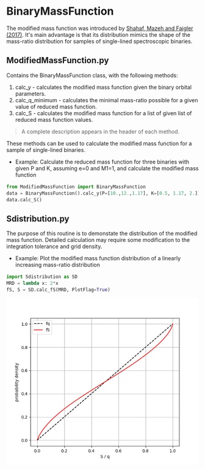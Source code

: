 # BinaryMassFunction
The modified mass function was introduced by [Shahaf, Mazeh and Faigler (2017)](https://ui.adsabs.harvard.edu/abs/2017MNRAS.472.4497S/abstract). It's main advantage 
is that its distribution mimics the shape of the mass-ratio distribution for samples of single-lined spectroscopic binaries.

## ModifiedMassFunction.py
Contains the BinaryMassFunction class, with the following methods:
  1) calc_y - calculates the modified mass function given the binary
              orbital parameters.
  2) calc_q_minimum - calculates the minimal mass-ratio possible for a
              given value of reduced mass function.
  3) calc_S - calculates the modified mass function for a list of given
              list of reduced mass function values.
>A complete description appears in the header of each method.

These methods can be used to calculate the modified mass function for a sample of single-lined binaries. 

* Example:
Calculate the reduced mass function for three binaries with given P and K, assuming e=0 and M1=1, and calculate the modified mass function
```python
from ModifiedMassFunction import BinaryMassFunction
data = BinaryMassFunction().calc_y(P=[10.,12.,1.17], K=[0.5, 1.17, 2.])
data.calc_S()
```

## Sdistribution.py
The purpose of this routine is to demonstate the distribution of the modified mass function. Detailed calculation may require some modification to the integration tolerance and grid density.

* Example: Plot the modified mass function distribution of a linearly increasing mass-ratio distribution
```python
import Sdistribution as SD
MRD = lambda x: 2*x
fS, S = SD.calc_fS(MRD, PlotFlag=True)
```
![Probability density example](ProbabilityDensityExample.png)
